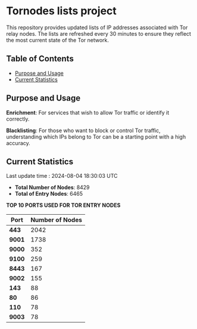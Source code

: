 # Tornodes lists project

This repository provides updated lists of IP addresses associated with Tor relay nodes. The lists are refreshed every 30 minutes to ensure they reflect the most current state of the Tor network.

## Table of Contents

- [Purpose and Usage](#purpose-and-usage)
- [Current Statistics](#current-statistics)


## Purpose and Usage

**Enrichment**: For services that wish to allow Tor traffic or identify it correctly.

**Blacklisting**: For those who want to block or control Tor traffic, understanding which IPs belong to Tor can be a starting point with a high accuracy.

## Current Statistics

Last update time : 2024-08-04 18:30:03 UTC

- **Total Number of Nodes**: 8429
- **Total of Entry Nodes**: 6465

**TOP 10 PORTS USED FOR TOR ENTRY NODES**

| **Port** | **Number of Nodes** |
|------|-----------------|
| **443**   | 2042  |
| **9001**   | 1738  |
| **9000**   | 352  |
| **9100**   | 259  |
| **8443**   | 167  |
| **9002**   | 155  |
| **143**   | 88  |
| **80**   | 86  |
| **110**   | 78  |
| **9003**   | 78  |

